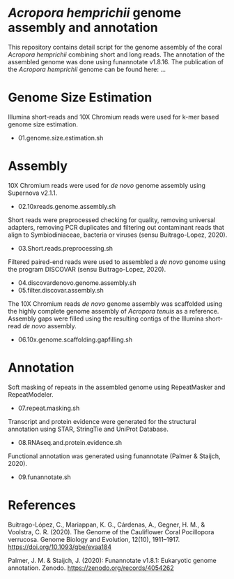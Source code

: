 # *Acropora hemprichii* genome assembly and annotation
This repository contains detail script for the genome assembly of the coral *Acropora hemprichii* combining short and long reads. The annotation of the assembled genome was done using funannotate v1.8.16. The publication of the *Acropora hemprichii* genome can be found here: ...

# Genome Size Estimation
Illumina short-reads and 10X Chromium reads were used for k-mer based genome size estimation.

* 01.genome.size.estimation.sh

# Assembly
10X Chromium reads were used for _de novo_ genome assembly using Supernova v2.1.1.

* 02.10xreads.genome.assembly.sh

Short reads were preprocessed checking for quality, removing universal adapters, removing PCR duplicates and filtering out contaminant reads that align to Symbiodiniaceae, bacteria or viruses (sensu Buitrago-Lopez, 2020). 

* 03.Short.reads.preprocessing.sh

Filtered paired-end reads were used to assembled a _de novo_ genome using the program DISCOVAR (sensu Buitrago-Lopez, 2020). 

* 04.discovardenovo.genome.assembly.sh
* 05.filter.discovar.assembly.sh

The 10X Chromium reads _de novo_ genome assembly was scaffolded using the highly complete genome assembly of _Acropora tenuis_ as a reference. Assembly gaps were filled using the resulting contigs of the Illumina short-read _de novo_ assembly.

* 06.10x.genome.scaffolding.gapfilling.sh

# Annotation

Soft masking of repeats in the assembled genome using RepeatMasker and RepeatModeler.

* 07.repeat.masking.sh

Transcript and protein evidence were generated for the structural annotation using STAR, StringTie and UniProt Database.

* 08.RNAseq.and.protein.evidence.sh

Functional annotation was generated using funannotate (Palmer & Staijch, 2020). 

* 09.funannotate.sh

# References

Buitrago-López, C., Mariappan, K. G., Cárdenas, A., Gegner, H. M., & Voolstra, C. R. (2020). The Genome of the Cauliflower Coral Pocillopora verrucosa. Genome Biology and Evolution, 12(10), 1911–1917. https://doi.org/10.1093/gbe/evaa184

Palmer, J. M. & Staijch, J. (2020): Funannotate v1.8.1: Eukaryotic genome annotation. Zenodo. https://zenodo.org/records/4054262
